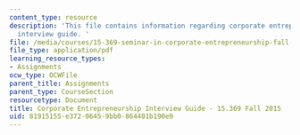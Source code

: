 ```yaml
---
content_type: resource
description: 'This file contains information regarding corporate entrepreneurship
  interview guide. '
file: /media/courses/15-369-seminar-in-corporate-entrepreneurship-fall-2015/81915155e37206459bb0864401b190e9_MIT15_369F15_CorpratGuide.pdf
file_type: application/pdf
learning_resource_types:
- Assignments
ocw_type: OCWFile
parent_title: Assignments
parent_type: CourseSection
resourcetype: Document
title: Corporate Entrepreneurship Interview Guide - 15.369 Fall 2015
uid: 81915155-e372-0645-9bb0-864401b190e9
---
```

